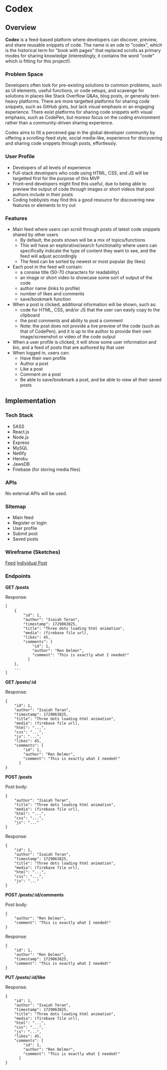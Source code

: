 # Codex

## Overview

**Codex** is a feed-based platform where developers can discover, preview, and share reusable snippets of code. The name is an ode to "codex", which is the historical term for "book with pages" that replaced scrolls as primary modes for sharing knowledge (interestingly, it contains the word "code" which is fitting for this project!).

### Problem Space

Developers often look for pre-existing solutions to common problems, such as UI elements, useful functions, or code setups, and scavenge for solutions in places like Stack Overflow Q&As, blog posts, or generally text-heavy platforms. There are more targetted platforms for sharing code snippets, such as GitHub gists, but lack visual emphasis or an engaging experience. There exist platforms for sharing code snippets with visual emphasis, such as CodePen, but moreso focus on the coding environment rather than a community-driven sharing experience. 

Codex aims to fill a perceived gap in the global developer community by offering a scrolling-feed style, social media-like, experience for discovering and sharing code snippets through posts, effortlessly. 

### User Profile

- Developers of all levels of experience
- Full-stack developers who code using HTML, CSS, and JS will be targetted first for the purpose of this MVP
- Front-end developers might find this useful, due to being able to preview the output of code through images or short videos that post authors include in their posts
- Coding hobbyists may find this a good resource for discovering new features or elements to try out

### Features

- Main feed where users can scroll through posts of latest code snippets shared by other users
  - By default, the posts shown will be a mix of topics/functions
  - This will have an explorative/search functionality where users can specifically indicate the type of content they want to see, and the feed will adjust accordingly
  - The feed can be sorted by newest or most popular (by likes)
- Each post in the feed will contain:
  - a consise title (50-70 characters for readability)
  - an image or short video to showcase some sort of output of the code
  - author name (links to profile)
  - number of likes and comments
  - save/bookmark function
- When a post is clicked, additional information will be shown, such as:
  -  code for HTML, CSS, and/or JS that the user can easily copy to the clipboard
  -  the post comments and ability to post a comment
  -  Note: the post does not provide a live preview of the code (such as that of CodePen), and it is up to the author to provide their own image/screenshot or video of the code output
- When a user profile is clicked, it will show some user information and bio, and a feed of posts that are authored by that user
- When logged in, users can:
  - Have their own profile
  - Author a post
  - Like a post
  - Comment on a post
  - Be able to save/bookmark a post, and be able to view all their saved posts

## Implementation

### Tech Stack

- SASS
- React.js
- Node.js
- Express
- MySQL
- Netlify
- Heroku
- JawsDB
- Firebase (for storing media files)

### APIs

No external APIs will be used.

### Sitemap

- Main feed
- Register or login
- User profile
- Submit post
- Saved posts

### Wireframe (Sketches)

[Feed](https://wireframe.cc/bDiAQR)
[Individual Post](https://wireframe.cc/uFSz1O)

### Endpoints

**GET /posts**

Response: 
```
[
    {
        "id": 1,
        "author": "Isaiah Teran",
        "timestamp": 1729063825,
        "title": "Three dots loading html animation",
        "media": (firebase file url),
        "likes": 45,
        "comments": [
            "id": 1,
            "author": "Ren Delmor",
            "comment": "This is exactly what I needed!"
          ]
    },
    ...
]
```

**GET /posts/:id**

Response: 
```
{
    "id": 1,
    "author": "Isaiah Teran",
    "timestamp": 1729063825,
    "title": "Three dots loading html animation",
    "media": (firebase file url),
    "html": "...",
    "css": "...",
    "js": "...",
    "likes": 45,
    "comments": [
        "id": 1,
        "author": "Ren Delmor",
        "comment": "This is exactly what I needed!"
      ]
}
```

**POST /posts**

Post body: 
```
{
    "author": "Isaiah Teran",
    "title": "Three dots loading html animation",
    "media": (firebase file url),
    "html": "...",
    "css": "...",
    "js": "..."
}
```

Response: 
```
{
    "id": 1,
    "author": "Isaiah Teran",
    "timestamp": 1729063825,
    "title": "Three dots loading html animation",
    "media": (firebase file url),
    "html": "...",
    "css": "...",
    "js": "..."
}
```

**POST /posts/:id/comments**

Post body: 
```
{
    "author": "Ren Delmor",
    "comment": "This is exactly what I needed!"
}
```

Response: 
```
{
    "id": 1,
    "author": "Ren Delmor",
    "timestamp": 1729063825,
    "comment": "This is exactly what I needed!"
}
```

**PUT /posts/:id/like**

Response: 
```
{
    "id": 1,
    "author": "Isaiah Teran",
    "timestamp": 1729063825,
    "title": "Three dots loading html animation",
    "media": (firebase file url),
    "html": "...",
    "css": "...",
    "js": "...",
    "likes": 45,
    "comments": [
        "id": 1,
        "author": "Ren Delmor",
        "comment": "This is exactly what I needed!"
      ]
}
```
